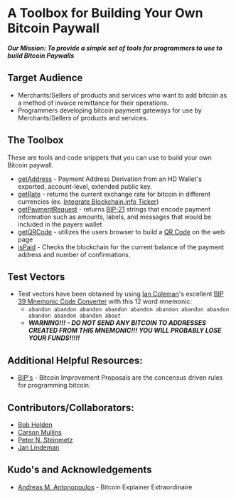 # A Toolbox for Building Your Own Bitcoin Paywall
***Our Mission: To provide a simple set of tools for programmers to use to build Bitcoin Paywalls***

## Target Audience
* Merchants/Sellers of products and services who want to add bitcoin as a method of invoice remittance for their operations.
* Programmers developing bitcoin payment gateways for use by Merchants/Sellers of products and services.

## The Toolbox
These are tools and code snippets that you can use to build your own Bitcoin paywall.
* [getAddress](https://github.com/EAWF/Bitcoin-Merchants-Toolbox) - Payment Address Derivation from an HD Wallet's exported, account-level, extended public key.
* [getRate](https://github.com/EAWF/Bitcoin-Merchants-Toolbox) - returns the current exchange rate for bitcoin in different currencies (ex. [Integrate Blockchain.info Ticker](https://blockchain.info/ticker))
* [getPaymentRequest](https://github.com/EAWF/Bitcoin-Merchants-Toolbox) - returns [BIP-21](https://github.com/bitcoin/bips/blob/master/bip-0021.mediawiki) strings that encode payment information such as amounts, labels, and messages that would be included in the payers wallet
* [getQRCode](https://github.com/EAWF/Bitcoin-Merchants-Toolbox) - utilizes the users browser to build a [QR Code](https://github.com/davidshimjs/qrcodejs) on the web page
* [isPaid](https://github.com/EAWF/Bitcoin-Merchants-Toolbox) - Checks the blockchain for the current balance of the payment address and number of confirmations.

## Test Vectors
* Test vectors have been obtained by using [Ian Coleman](https://iancoleman.io)'s excellent [BIP 39 Mnemonic Code Converter](https://github.com/iancoleman/bip39) with this 12 word mnemonic:
  - ```abandon abandon abandon abandon abandon abandon abandon abandon abandon abandon abandon about```
  - ***WARNING!!! - DO NOT SEND ANY BITCOIN TO ADDRESSES CREATED FROM THIS MNEMONIC!!! YOU WILL PROBABLY LOSE YOUR FUNDS!!!!!***
  
## Additional Helpful Resources:
* [BIP's](https://github.com/bitcoin/bips) - Bitcoin Improvement Proposals are the concensus driven rules for programming bitcoin.

## Contributors/Collaborators:
* [Bob Holden](https://github.com/EAWF)
* [Carson Mullins](https://github.com/Septem151)
* [Peter N. Steinmetz](https://github.com/PeterNSteinmetz)
* [Jan Lindeman](https://github.com/rgex)

## Kudo's and Acknowledgements
* [Andreas M. Antonopoulos](https://aantonop.com/) - Bitcoin Explainer Extraordinaire
